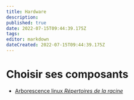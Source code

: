 ```yaml
---
title: Hardware
description: 
published: true
date: 2022-07-15T09:44:39.175Z
tags: 
editor: markdown
dateCreated: 2022-07-15T09:44:39.175Z
---
```


# Choisir ses composants

- [Arborescence linux *Répertoires de la racine*](/Linux/Arborescence-linux)


